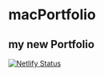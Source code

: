 # macPortfolio

## my new Portfolio
[![Netlify Status](https://api.netlify.com/api/v1/badges/e1f7e5b5-706a-4542-a2c2-5604becd092d/deploy-status)](https://app.netlify.com/sites/inspiring-ride-544f96/deploys)
